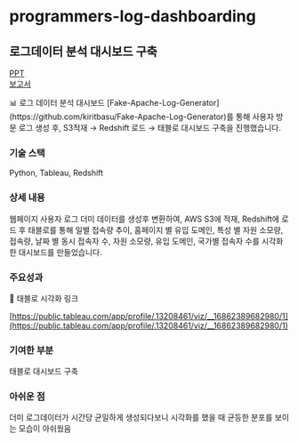 # programmers-log-dashboarding

## 로그데이터 분석 대시보드 구축

[PPT](https://drive.google.com/file/d/1W8ISiGAbiBkxj9eWRlJfa2SGUfnvGiuz/view?usp=sharing)<br>
[보고서](https://drive.google.com/file/d/1aCX1noZLkykmk-zTApxAyYe6HJT1ythB/view?usp=sharing)

<aside>
📊 로그 데이터 분석 대시보드
[Fake-Apache-Log-Generator](https://github.com/kiritbasu/Fake-Apache-Log-Generator)를 통해 사용자 방문 로그 생성 후, 
S3적재 → Redshift 로드 → 태블로 대시보드 구축을 진행했습니다.

</aside>

### 기술 스택

Python, Tableau, Redshift

### 상세 내용

웹페이지 사용자 로그 더미 데이터를 생성후 변환하여, AWS S3에 적재, Redshift에 로드 후
태블로를 통해 일별 접속량 추이, 홈페이지 별 유입 도메인, 특성 별 자원 소모량, 접속량, 날짜 별 동시 접속자 수, 자원 소모량, 유입 도메인, 국가별 접속자 수를 시각화한 대시보드를 만들었습니다.  

### 주요성과

🔻 태블로 시각화 링크 

[https://public.tableau.com/app/profile/.13208461/viz/__16862389682980/1](https://public.tableau.com/app/profile/.13208461/viz/__16862389682980/1)

### 기여한 부분

태블로 대시보드 구축

### 아쉬운 점

더미 로그데이터가 시간당 균일하게 생성되다보니 시각화를 했을 때 균등한 분포를 보이는 모습이 아쉬웠음






